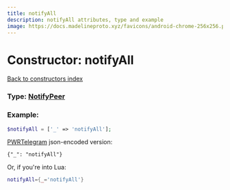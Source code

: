 ```yaml
---
title: notifyAll
description: notifyAll attributes, type and example
image: https://docs.madelineproto.xyz/favicons/android-chrome-256x256.png
---
```

# Constructor: notifyAll  
[Back to constructors index](index.md)






### Type: [NotifyPeer](../types/NotifyPeer.md)


### Example:

```php
$notifyAll = ['_' => 'notifyAll'];
```  

[PWRTelegram](https://pwrtelegram.xyz) json-encoded version:

```
{"_": "notifyAll"}
```


Or, if you're into Lua:

```lua
notifyAll={_='notifyAll'}

```


